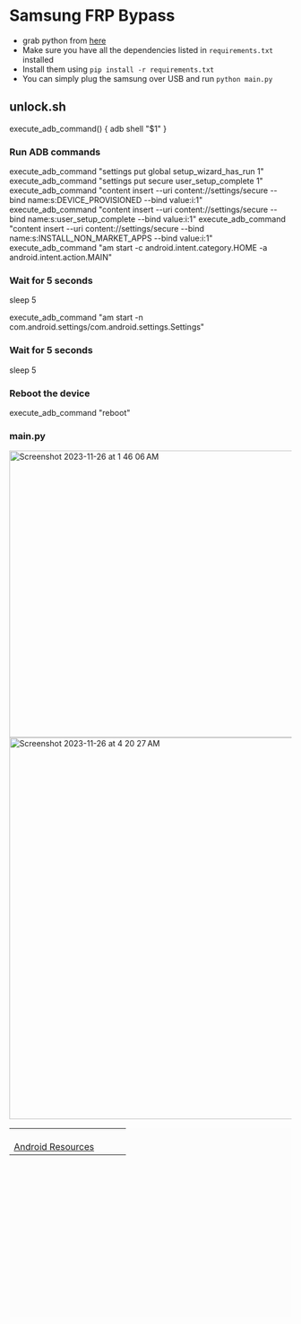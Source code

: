# Samsung FRP Bypass

- grab python from <a href="https://www.python.org/downloads/">here</a><br>
- Make sure you have all the dependencies listed in `requirements.txt` installed
- Install them using `pip install -r requirements.txt`
- You can simply plug the samsung over USB and run `python main.py`

## unlock.sh

execute_adb_command() {
    adb shell "$1"
}

### Run ADB commands
execute_adb_command "settings put global setup_wizard_has_run 1"
execute_adb_command "settings put secure user_setup_complete 1"
execute_adb_command "content insert --uri content://settings/secure --bind name:s:DEVICE_PROVISIONED --bind value:i:1"
execute_adb_command "content insert --uri content://settings/secure --bind name:s:user_setup_complete --bind value:i:1"
execute_adb_command "content insert --uri content://settings/secure --bind name:s:INSTALL_NON_MARKET_APPS --bind value:i:1"
execute_adb_command "am start -c android.intent.category.HOME -a android.intent.action.MAIN"

### Wait for 5 seconds
sleep 5

execute_adb_command "am start -n com.android.settings/com.android.settings.Settings"

### Wait for 5 seconds
sleep 5

### Reboot the device
execute_adb_command "reboot"


### main.py

<img width="511" alt="Screenshot 2023-11-26 at 1 46 06 AM" src="https://github.com/sudo-self/samsung-frp/assets/119916323/001dfba7-4941-4d61-828c-da7c0d010f08">
<img width="680" alt="Screenshot 2023-11-26 at 4 20 27 AM" src="https://github.com/sudo-self/samsung-frp/assets/119916323/bd0c81ea-1416-4c21-bbea-c8c382589115">
<br><table style="height: 336px; width: 100%; border-collapse: collapse; background-color: #fcfcfc;"><tbody><tr style="height: 22px;"><td style="width: 76.5326%; height: 22px;"><br><a href="https://bucket.jessejesse.com/android.html">Android Resources</a>
